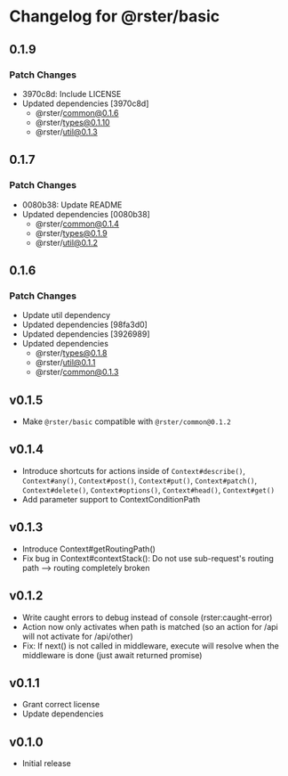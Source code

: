 # Changelog for @rster/basic

## 0.1.9

### Patch Changes

- 3970c8d: Include LICENSE
- Updated dependencies [3970c8d]
  - @rster/common@0.1.6
  - @rster/types@0.1.10
  - @rster/util@0.1.3

## 0.1.7

### Patch Changes

- 0080b38: Update README
- Updated dependencies [0080b38]
  - @rster/common@0.1.4
  - @rster/types@0.1.9
  - @rster/util@0.1.2

## 0.1.6

### Patch Changes

- Update util dependency
- Updated dependencies [98fa3d0]
- Updated dependencies [3926989]
- Updated dependencies
  - @rster/types@0.1.8
  - @rster/util@0.1.1
  - @rster/common@0.1.3

## v0.1.5

- Make `@rster/basic` compatible with `@rster/common@0.1.2`

## v0.1.4

- Introduce shortcuts for actions inside of `Context#describe()`, `Context#any()`, `Context#post()`, `Context#put()`, `Context#patch()`, `Context#delete()`, `Context#options()`, `Context#head()`, `Context#get()`
- Add parameter support to ContextConditionPath

## v0.1.3

- Introduce Context#getRoutingPath()
- Fix bug in Context#contextStack(): Do not use sub-request's routing path --> routing completely broken

## v0.1.2

- Write caught errors to debug instead of console (rster:caught-error)
- Action now only activates when path is matched (so an action for /api will not activate for /api/other)
- Fix: If next() is not called in middleware, execute will resolve when the middleware is done (just await returned promise)

## v0.1.1

- Grant correct license
- Update dependencies

## v0.1.0

- Initial release
